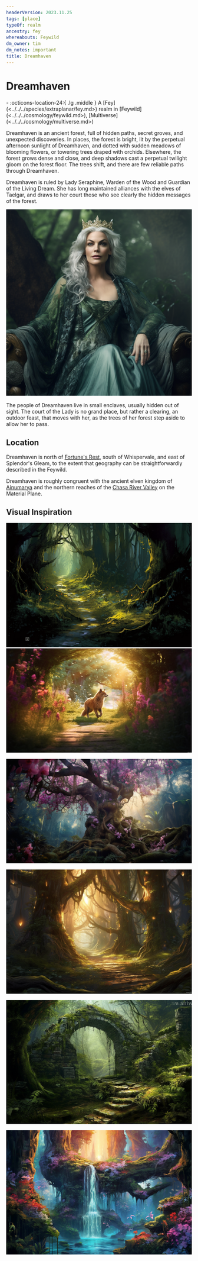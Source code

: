 ```yaml
---
headerVersion: 2023.11.25
tags: [place]
typeOf: realm
ancestry: fey
whereabouts: Feywild
dm_owner: tim
dm_notes: important
title: Dreamhaven
---
```

# Dreamhaven
<div class="grid cards ext-narrow-margin ext-one-column" markdown>
-    :octicons-location-24:{ .lg .middle } A [Fey](<../../../species/extraplanar/fey.md>) realm in [Feywild](<../../../cosmology/feywild.md>), [Multiverse](<../../../cosmology/multiverse.md>)  
</div>




Dreamhaven is an ancient forest, full of hidden paths, secret groves, and unexpected discoveries. In places, the forest is bright, lit by the perpetual afternoon sunlight of Dreamhaven, and dotted with sudden meadows of blooming flowers, or towering trees draped with orchids. Elsewhere, the forest grows dense and close, and deep shadows cast a perpetual twilight gloom on the forest floor. The trees shift, and there are few reliable paths through Dreamhaven. 

Dreamhaven is ruled by Lady Seraphine, Warden of the Wood and Guardian of the Living Dream. She has long maintained alliances with the elves of Taelgar, and draws to her court those who see clearly the hidden messages of the forest. 

![Lady Seraphine Portrait](../../../assets/lady-seraphine-portrait.png)

The people of Dreamhaven live in small enclaves, usually hidden out of sight. The court of the Lady is no grand place, but rather a clearing, an outdoor feast, that moves with her, as the trees of her forest step aside to allow her to pass. 

## Location

Dreamhaven is north of [Fortune's Rest](<./fortune-s-rest.md>), south of Whispervale, and east of Splendor's Gleam, to the extent that geography can be straightforwardly described in the Feywild. 

Dreamhaven is roughly congruent with the  ancient elven kingdom of [Ainumarya](<../../central-highlands/ainumarya.md>) and the northern reaches of the [Chasa River Valley](<../../greater-chardon/chardonian-empire/chasa-river-valley/chasa-river-valley.md>) on the Material Plane. 

## Visual Inspiration

![Dreamhaven Scene 3](../../../assets/dreamhaven-scene-3.png)
![Dreamhaven Scene 1](../../../assets/dreamhaven-scene-1.png)

![Dreamhaven Scene 2](../../../assets/dreamhaven-scene-2.png)

![Dreamhaven Scene 4](../../../assets/dreamhaven-scene-4.png)

![Dreamhaven Scene 5](../../../assets/dreamhaven-scene-5.png)

![Dreamhaven Scene 6](../../../assets/dreamhaven-scene-6.png)
